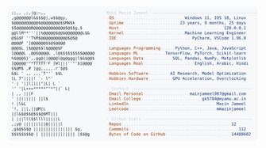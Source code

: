 <picture>
  <source srcset="https://raw.githubusercontent.com/mmazinjameel/mmazinjameel/main/dark_mode.svg?v=1756548549" media="(prefers-color-scheme: dark)">
  <img src="https://raw.githubusercontent.com/mmazinjameel/mmazinjameel/main/light_mode.svg?v=1756548549">
</picture>
